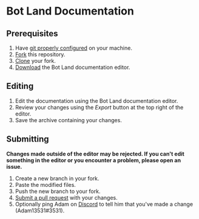 # Bot Land Documentation

## Prerequisites

1. Have [git properly configured](https://help.github.com/en/github/getting-started-with-github/set-up-git) on your machine.
1. [Fork](https://help.github.com/en/github/getting-started-with-github/fork-a-repo#fork-an-example-repository) this repository.
1. [Clone](https://help.github.com/en/github/getting-started-with-github/fork-a-repo#step-2-create-a-local-clone-of-your-fork) your fork.
1. [Download](https://github.com/Adam13531/botland-documentation/releases/latest) the Bot Land documentation editor.

## Editing

1. Edit the documentation using the Bot Land documentation editor.
1. Review your changes using the *Export* button at the top right of the editor.
1. Save the archive containing your changes.

## Submitting

**Changes made outside of the editor may be rejected. If you can't edit something in the editor or you encounter a problem, please open an issue.**

1. Create a new branch in your fork.
1. Paste the modified files.
1. Push the new branch to your fork.
1. [Submit a pull request](https://help.github.com/en/github/collaborating-with-issues-and-pull-requests/creating-a-pull-request) with your changes.
1. Optionally ping Adam on [Discord](https://discord.gg/BotLand) to tell him that you've made a change (Adam13531#3531).

